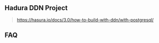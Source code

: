 ## Hadura DDN Project

> https://hasura.io/docs/3.0/how-to-build-with-ddn/with-postgresql/

## FAQ

